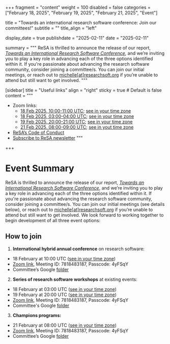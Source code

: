 +++
fragment = "content"
weight = 100
disabled = false
categories = ["February 18, 2025", "February 19, 2025", "February 21, 2025", "Event"]

title = "Towards an international research software conference: Join our committees!"
subtitle = ""
title_align = "left"

display_date = true
publishdate = "2025-02-11"
date = "2025-02-11"

summary = """
ReSA is thrilled to announce the release of our report, [*Towards an International Research Software Conference*](<https://doi.org/10.5281/zenodo.14736836>), and we’re inviting you to play a key role in advancing each of the three options identified within it. If you're passionate about advancing the research software community, consider joining a committee/s. You can join our initial meetings, or reach out to [michelle[at]researchsoft.org](mailto:michelle@researchsoft.org) if you’re unable to attend but still want to get involved. 
"""


[sidebar]
  title = "Useful links"
  align = "right"
  sticky = true # Default is false
  content = """
  * Zoom links:
    * [18 Feb 2025, 10:00-11:00 UTC](https://us02web.zoom.us/j/7818483187?pwd=L0dpcHo4dlk5N0F3cHl0OGhWSVVFQT09#success); [see in your time zone](https://www.timeanddate.com/worldclock/fixedtime.html?msg=International+hybrid+annual+conference+-+committee+meeting&iso=20250218T10&p1=1440&ah=1)
    * [18 Feb 2025, 03:00-04:00 UTC](https://us02web.zoom.us/j/7818483187?pwd=L0dpcHo4dlk5N0F3cHl0OGhWSVVFQT09); [see in your time zone](https://www.timeanddate.com/worldclock/fixedtime.html?msg=Series+of+research+software+workshops+-+committee+meeting&iso=20250218T03&p1=1440&ah=1)
    * [19 Feb 2025, 20:00-21:00 UTC](https://us02web.zoom.us/j/7818483187?pwd=L0dpcHo4dlk5N0F3cHl0OGhWSVVFQT09); [see in your time zone](https://www.timeanddate.com/worldclock/fixedtime.html?msg=Series+of+research+software+workshops+-+committee+meeting&iso=20250219T20&p1=1440&ah=1)
    * [21 Feb 2025, 08:00-09:00 UTC](https://us02web.zoom.us/j/7818483187?pwd=L0dpcHo4dlk5N0F3cHl0OGhWSVVFQT09#success); [see in yout time zone](https://www.timeanddate.com/worldclock/fixedtime.html?msg=Champions+programs+-+committee+meeting&iso=20250221T08&p1=1440&ah=1)
  * [ReSA’s Code of Conduct](../../code-of-conduct/)
  * [Subscribe to ReSA newsletter](https://www.researchsoft.org/news/)
  """


+++
# Event Summary

ReSA is thrilled to announce the release of our report, [*Towards an International Research Software Conference*](https://doi.org/10.5281/zenodo.14736836), and we’re inviting you to play a key role in advancing each of the three options identified within it. If you're passionate about advancing the research software community, consider joining a committee/s. You can join our initial meetings (see details below), or reach out to [michelle\[at\]researchsoft.org](mailto:michelle@researchsoft.org) if you’re unable to attend but still want to get involved. We look forward to working together to begin development of all three event options: 

## How to join

1) **International hybrid annual conference** on research software:  
* 18 February at 10:00 UTC ([see in your time zone](https://www.timeanddate.com/worldclock/fixedtime.html?msg=International+hybrid+annual+conference+-+committee+meeting&iso=20250218T10&p1=1440&ah=1))  
* [Zoom link](https://us02web.zoom.us/j/7818483187?pwd=L0dpcHo4dlk5N0F3cHl0OGhWSVVFQT09), Meeting ID: 7818483187, Passcode: 4yFSqY  
* Committee’s Google [folder](https://drive.google.com/drive/u/0/folders/1qoDYOJLukuOP53iVEqB2RaY_saZdOPWM)

2) **Series of research software workshops** at existing events:  
* 18 February at 03:00 UTC ([see in your time zone](https://www.timeanddate.com/worldclock/fixedtime.html?msg=Series+of+research+software+workshops+-+committee+meeting&iso=20250218T03&p1=1440&ah=1))  
* 19 February at 20:00 UTC ([see in your time zone](https://www.timeanddate.com/worldclock/fixedtime.html?msg=Series+of+research+software+workshops+-+committee+meeting&iso=20250219T20&p1=1440&ah=1))  
* [Zoom link](https://us02web.zoom.us/j/7818483187?pwd=L0dpcHo4dlk5N0F3cHl0OGhWSVVFQT09), Meeting ID: 7818483187, Passcode: 4yFSqY  
* Committee's Google [folder](https://drive.google.com/drive/u/0/folders/1YsBW2PjIcSGzaI4rGqtxs4Nez47fpjoG)

3) **Champions programs:**  
* 21 February at 08:00 UTC ([see in your time zone](https://www.timeanddate.com/worldclock/fixedtime.html?msg=Champions+programs+-+committee+meeting&iso=20250221T08&p1=1440&ah=1))  
* [Zoom link](https://us02web.zoom.us/j/7818483187?pwd=L0dpcHo4dlk5N0F3cHl0OGhWSVVFQT09), Meeting ID: 7818483187, Passcode: 4yFSqY  
* Committee’s Google [folder](https://drive.google.com/drive/u/0/folders/1PGAP96f-Fj8Sw4gr_47soZffSTq5bJAp)
